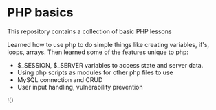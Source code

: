 # PHP basics # 

This repository contains a collection of basic PHP lessons

Learned how to use php to do simple things like creating variables, if's, loops, arrays. 
Then learned some of the features unique to php:
 - $_SESSION, $_SERVER variables to access state and server data.
 - Using php scripts as modules for other php files to use
 - MySQL connection and CRUD
 - User input handling, vulnerability prevention

 !()